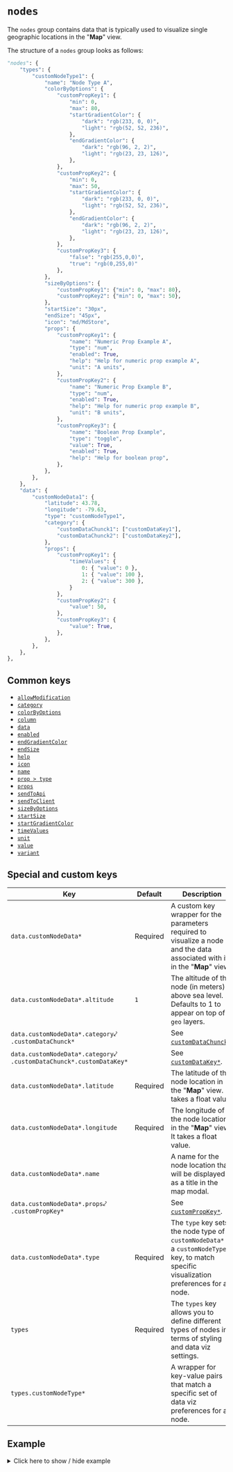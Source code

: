 # `nodes`
The `nodes` group contains data that is typically used to visualize single geographic locations in the "**Map**" view.

The structure of a `nodes` group looks as follows:
```py
"nodes": {
    "types": {
        "customNodeType1": {
            "name": "Node Type A",
            "colorByOptions": {
                "customPropKey1": {
                    "min": 0,
                    "max": 80,
                    "startGradientColor": {
                        "dark": "rgb(233, 0, 0)",
                        "light": "rgb(52, 52, 236)",
                    },
                    "endGradientColor": {
                        "dark": "rgb(96, 2, 2)",
                        "light": "rgb(23, 23, 126)",
                    },
                },
                "customPropKey2": {
                    "min": 0,
                    "max": 50,
                    "startGradientColor": {
                        "dark": "rgb(233, 0, 0)",
                        "light": "rgb(52, 52, 236)",
                    },
                    "endGradientColor": {
                        "dark": "rgb(96, 2, 2)",
                        "light": "rgb(23, 23, 126)",
                    },
                },
                "customPropKey3": {
                    "false": "rgb(255,0,0)",
                    "true": "rgb(0,255,0)"
                },
            },
            "sizeByOptions": {
                "customPropKey1": {"min": 0, "max": 80},
                "customPropKey2": {"min": 0, "max": 50},
            },
            "startSize": "30px",
            "endSize": "45px",
            "icon": "md/MdStore",
            "props": {
                "customPropKey1": {
                    "name": "Numeric Prop Example A",
                    "type": "num",
                    "enabled": True,
                    "help": "Help for numeric prop example A",
                    "unit": "A units",
                },
                "customPropKey2": {
                    "name": "Numeric Prop Example B",
                    "type": "num",
                    "enabled": True,
                    "help": "Help for numeric prop example B",
                    "unit": "B units",
                },
                "customPropKey3": {
                    "name": "Boolean Prop Example",
                    "type": "toggle",
                    "value": True,
                    "enabled": True,
                    "help": "Help for boolean prop",
                },
            },
        },
    },
    "data": {
        "customNodeData1": {
            "latitude": 43.78,
            "longitude": -79.63,
            "type": "customNodeType1",
            "category": {
                "customDataChunck1": ["customDataKey1"],
                "customDataChunck2": ["customDataKey2"],
            },
            "props": {
                "customPropKey1": {
                    "timeValues": {
                        0: { "value": 0 },
                        1: { "value": 100 },
                        2: { "value": 300 },
                    }
                },
                "customPropKey2": {
                    "value": 50,
                },
                "customPropKey3": {
                    "value": True,
                },
            },
        },
    },
},
```

## Common keys
- [`allowModification`](../common_keys/common_keys.md#allowModification)
- [`category`](../common_keys/common_keys.md#category)
- [`colorByOptions`](../common_keys/common_keys.md#colorByOptions)
- [`column`](../common_keys/common_keys.md#column)
- [`data`](../common_keys/common_keys.md#data)
- [`enabled`](../common_keys/common_keys.md#enabled)
- [`endGradientColor`](../common_keys/common_keys.md#endGradientColor)
- [`endSize`](../common_keys/common_keys.md#endSize)
- [`help`](../common_keys/props.md#help)
- [`icon`](../common_keys/common_keys.md#icon)
- [`name`](../common_keys/common_keys.md#name)
- [`prop > type`](../common_keys/props.md#prop-type)
- [`props`](../common_keys/common_keys.md#props-short)
- [`sendToApi`](../common_keys/common_keys.md#sendToApi)
- [`sendToClient`](../common_keys/common_keys.md#sendToClient)
- [`sizeByOptions`](../common_keys/common_keys.md#sizeByOptions)
- [`startSize`](../common_keys/common_keys.md#startSize)
- [`startGradientColor`](../common_keys/common_keys.md#startGradientColor)
- [`timeValues`](../common_keys/time_value.md)
- [`unit`](../common_keys/common_keys.md#unit)
- [`value`](../common_keys/props.md#value)
- [`variant`](../common_keys/props.md#variant)

## Special and custom keys
Key | Default | Description
--- | ------- | -----------
<a name="node-data-point">`data.customNodeData*`</a> | Required | A custom key wrapper for the parameters required to visualize a node and the data associated with it in the "**Map**" view.
`data.customNodeData*.altitude` | `1` | The altitude of the node (in meters) above sea level. Defaults to 1 to appear on top of `geo` layers.
`data.customNodeData*.category`&swarhk;<br>`.customDataChunck*` | | See [`customDataChunck*`](categories.md#customDataChunck).
`data.customNodeData*.category`&swarhk;<br>`.customDataChunck*.customDataKey*` | | See [`customDataKey*`](categories.md#customDataKey).
`data.customNodeData*.latitude` | Required | The latitude of the node location in the "**Map**" view. It takes a float value.
`data.customNodeData*.longitude` | Required | The longitude of the node location in the "**Map**" view. It takes a float value.
`data.customNodeData*.name` | | A name for the node location that will be displayed as a title in the map modal.
`data.customNodeData*.props`&swarhk;<br>`.customPropKey*` | | See [`customPropKey*`](../common_keys/props.md#customPropKey).
`data.customNodeData*.type` | Required | The `type` key sets the node type of `customNodeData*` to a `customNodeType*` key, to match specific visualization preferences for a node.
`types` | Required | The `types` key allows you to define different types of nodes in terms of styling and data viz settings.
<a name="node-type">`types.customNodeType*`</a> | | A wrapper for key-value pairs that match a specific set of data viz preferences for a node.

## Example

<details>
  <summary>Click here to show / hide example</summary>

```py
"nodes": {
    "types": {
        "nodeTypeA": {
            "name": "Node Type A",
            "colorByOptions": {
                "numericPropExampleA": {
                    "min": 0,
                    "max": 80,
                    "startGradientColor": {
                        "dark": "rgb(233, 0, 0)",
                        "light": "rgb(52, 52, 236)",
                    },
                    "endGradientColor": {
                        "dark": "rgb(96, 2, 2)",
                        "light": "rgb(23, 23, 126)",
                    },
                },
                "numericPropExampleB": {
                    "min": 0,
                    "max": 50,
                    "startGradientColor": {
                        "dark": "rgb(233, 0, 0)",
                        "light": "rgb(52, 52, 236)",
                    },
                    "endGradientColor": {
                        "dark": "rgb(96, 2, 2)",
                        "light": "rgb(23, 23, 126)",
                    },
                },
                "booleanPropExample": {
                    "false": "rgb(255,0,0)",
                    "true": "rgb(0,255,0)"
                },
            },
            "sizeByOptions": {
                "numericPropExampleA": {"min": 0, "max": 80},
                "numericPropExampleB": {"min": 0, "max": 50},
            },
            "startSize": "30px",
            "endSize": "45px",
            "icon": "md/MdStore",
            "props": {
                "numericPropExampleA": {
                    "name": "Numeric Prop Example A",
                    "type": "num",
                    "enabled": True,
                    "help": "Help for numeric prop example A",
                    "unit": "A units",
                },
                "numericPropExampleB": {
                    "name": "Numeric Prop Example B",
                    "type": "num",
                    "enabled": True,
                    "help": "Help for numeric prop example B",
                    "unit": "B units",
                },
                "booleanPropExample": {
                    "name": "Boolean Prop Example",
                    "type": "toggle",
                    "value": True,
                    "enabled": True,
                    "help": "Help for boolean prop",
                },
            },
        },
        "nodeTypeB": {
            "name": "Node Type B",
            "colorByOptions": {
                "numericPropExampleA": {
                    "min": 0,
                    "max": 1000,
                    "startGradientColor": {
                        "dark": "rgb(233, 0, 0)",
                        "light": "rgb(52, 52, 236)",
                    },
                    "endGradientColor": {
                        "dark": "rgb(96, 2, 2)",
                        "light": "rgb(23, 23, 126)",
                    },
                },
                "numericPropExampleB": {
                    "min": 0,
                    "max": 50,
                    "startGradientColor": {
                        "dark": "rgb(233, 0, 0)",
                        "light": "rgb(52, 52, 236)",
                    },
                    "endGradientColor": {
                        "dark": "rgb(96, 2, 2)",
                        "light": "rgb(23, 23, 126)",
                    },
                },
                "booleanPropExample": {
                    "false": "rgb(233, 0, 0)",
                    "true": "rgb(0, 233, 0)"
                },
            },
            "sizeByOptions": {
                "numericPropExampleA": {"min": 0, "max": 100},
                "numericPropExampleB": {"min": 0, "max": 250},
            },
            "startSize": "30px",
            "endSize": "45px",
            "icon": "bs/BsBuilding",
            "props": {
                "numericPropExampleA": {
                    "name": "Numeric Prop Example A",
                    "type": "num",
                    "enabled": True,
                    "help": "Help for numeric prop example A",
                    "unit": "A units",
                },
                "numericPropExampleB": {
                    "name": "Numeric Prop Example B",
                    "type": "num",
                    "enabled": True,
                    "help": "Help for numeric prop example B",
                    "unit": "B units",
                },
                "booleanPropExample": {
                    "name": "Boolean Prop Example",
                    "type": "toggle",
                    "value": True,
                    "enabled": True,
                    "help": "Help for boolean prop",
                },
            },
        },
    },
    "data": {
        "node1": {
            "latitude": 43.78,
            "longitude": -79.63,
            "type": "nodeTypeA",
            "category": {
                "location": ["locCaOn"],
                "sku": ["SKU2", "SKU1"],
            },
            "props": {
                "numericPropExampleA": {
                    "value": 100,
                },
                "numericPropExampleB": {
                    "value": 50,
                },
                "booleanPropExample": {
                    "value": True,
                },
            },
        },
        "node2": {
            "latitude": 39.82,
            "longitude": -86.18,
            "type": "nodeTypeA",
            "category": {
                "location": ["locUsIn"],
                "sku": ["SKU2", "SKU1"],
            },
            "props": {
                "numericPropExampleA": {
                    "value": 80,
                },
                "numericPropExampleB": {
                    "value": 40,
                },
                "booleanPropExample": {
                    "value": True,
                },
            },
        },
        "node3": {
            "latitude": 42.89,
            "longitude": -85.68,
            "type": "nodeTypeB",
            "category": {
                "location": ["locUsMi"],
                "sku": ["SKU2", "SKU1"],
            },
            "props": {
                "numericPropExampleA": {
                    "value": 500,
                },
                "numericPropExampleB": {
                    "value": 150,
                },
                "booleanPropExample": {
                    "value": True,
                },
            },
        },
        "node4": {
            "latitude": 28.49,
            "longitude": -81.56,
            "type": "nodeTypeB",
            "category": {
                "location": ["locUsFl"],
                "sku": ["SKU2", "SKU1"],
            },
            "props": {
                "numericPropExampleA": {
                    "value": 1000,
                },
                "numericPropExampleB": {
                    "value": 250,
                },
                "booleanPropExample": {
                    "value": True,
                },
            },
        },
        "node5": {
            "latitude": 42.361176,
            "longitude": -71.084707,
            "type": "nodeTypeB",
            "category": {
                "location": ["locUsMa"],
                "sku": ["SKU2", "SKU1"],
            },
            "props": {
                "numericPropExampleA": {
                    "value": 1000,
                },
                "numericPropExampleB": {
                    "value": 250,
                },
                "booleanPropExample": {
                    "value": True,
                },
            },
        },
    },
}
```
</details>
